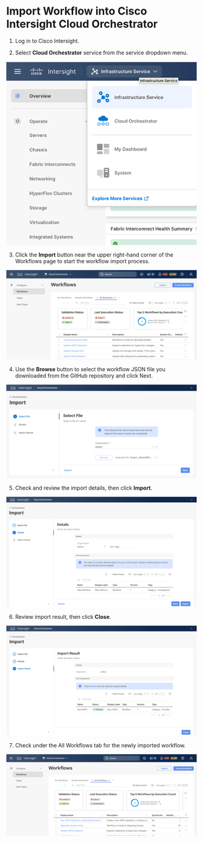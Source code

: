 # Import Workflow into Cisco Intersight Cloud Orchestrator


1.  Log in to Cisco Intersight.

2.  Select **Cloud Orchestrator** service from the service dropdown menu.

![](./images/ImportWorkflowInstructions/image1.png)

3.  Click the **Import** button near the upper right-hand corner of the
    Workflows page to start the workflow import process.

![](./images/ImportWorkflowInstructions/image2.png)

4.  Use the **Browse** button to select the workflow JSON file you
    downloaded from the GitHub repository and click Next.

![](./images/ImportWorkflowInstructions/image3.png)

5.  Check and review the import details, then click **Import**.

![](./images/ImportWorkflowInstructions/image4.png)

6.  Review import result, then click **Close**.

![](./images/ImportWorkflowInstructions/image5.png)

7.  Check under the All Workflows tab for the newly imported workflow.

![](./images/ImportWorkflowInstructions/image6.png)